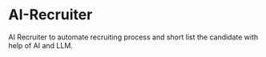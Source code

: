 # AI-Recruiter
AI Recruiter to automate recruiting process and short list the candidate with help of AI and LLM. 
